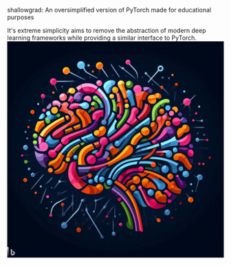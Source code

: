 shallowgrad: An oversimplified version of PyTorch made for educational purposes

It's extreme simplicity aims to remove the abstraction of modern deep learning frameworks while providing a similar interface to PyTorch.
![shallowgrad](shallowgrad.jpg)
